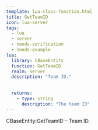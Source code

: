 ```yaml
---
template: lua-class-function.html
title: GetTeamID
icon: lua-server
tags:
  - lua
  - server
  - needs-verification
  - needs-example
lua:
  library: CBaseEntity
  function: GetTeamID
  realm: server
  description: "Team ID."
  
  
  returns:
    - type: string
      description: "The team ID"
---
```


<div class="lua__search__keywords">
CBaseEntity:GetTeamID &#x2013; Team ID.
</div>
